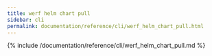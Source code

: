 ```yaml
---
title: werf helm chart pull
sidebar: cli
permalink: documentation/reference/cli/werf_helm_chart_pull.html
---
```


{% include /documentation/reference/cli/werf_helm_chart_pull.md %}
